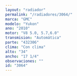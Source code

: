 ```yaml
---
layout: "radiador"
permalink: "/radiadores/3064/"
marca: "GMC"
modelo: "Yukon"
ano: "2010"
motor: "V8 5.0, 5.7,6.0"
transmision: "Automática"
parte: "432306"
clima: "Con clima"
alto: "34"
ancho: "17 1/4"
observaciones: ""
id: "3064"
---
```


